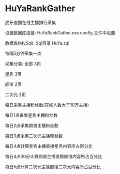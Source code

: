 # HuYaRankGather
 虎牙直播在线主播排行采集

 设置数据库连接:
 HuYaRankGather.exe.config 文件中设置

数据库(MySql):
Sql目录 HuYa.sql

每隔5分钟采集一次

采集分类:
全部    3页

星秀    3页

颜值    2页

二次元  2页


每日采集主播粉丝数(在线人数大于10万主播)

每日1点采集星秀主播粉丝数

每日2点采集颜值主播粉丝数

每日3点采集二次元主播粉丝数


每日4点计算星秀主播直播星秀内容所占百分比

每日4点30分计算颜值主播直播颜值内容所占百分比

每日5点计算二次元主播直播二次元内容所占百分比